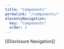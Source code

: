 ```yaml
---
title: "Components"
permalink: "/components/"
eleventyNavigation:
  key: "Components"
  order: 3
---
```


[[Disclosure Navigation]]
